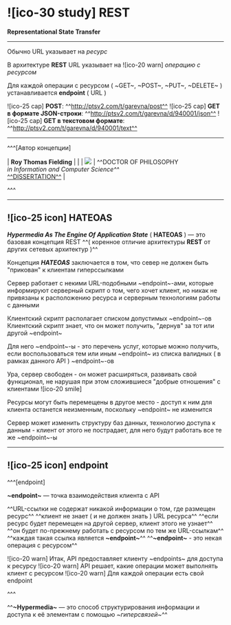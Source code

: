 # ![ico-30 study] REST

**Representational State Transfer**

__________________________________

Обычно URL указывает на _ресурс_

В архитектуре **REST** URL указывает на ![ico-20 warn] _операцию с ресурсом_

Для каждой операции с ресурсом ( ~GET~, ~POST~, ~PUT~, ~DELETE~ ) устанавливается **endpoint** ( URL )

![ico-25 cap] **POST**: ^^http://ptsv2.com/t/garevna/post^^
![ico-25 cap] **GET в формате JSON-строки**: ^^http://ptsv2.com/t/garevna/d/940001/json^^
![ico-25 cap] **GET в текстовом формате**: ^^http://ptsv2.com/t/garevna/d/940001/text^^

________________________________________

^^^[Автор&nbsp;концепции]

| **Roy Thomas Fielding** |  |
| ![](https://pbs.twimg.com/profile_images/2195030209/roy_fielding_sq.jpg) | ^^DOCTOR OF PHILOSOPHY<br/>_in Information and Computer Science^^_<br/>[^^DISSERTATION^^](https://www.ics.uci.edu/~fielding/pubs/dissertation/top.htm) |

^^^

______________________________

## ![ico-25 icon] HATEOAS

**_Hypermedia As The Engine Of Application State_** ( **HATEOAS** ) — это базовая концепция REST
^^( коренное отличие архитектуры **REST** от других сетевых архитектур )^^

Концепция **_HATEOAS_** заключается в том, что север не должен быть "прикован" к клиентам гиперссылками

Сервер работает с некими URL-подобными ~endpoint~-ами, которые информируют серверный скрипт о том, чего хочет клиент, но никак не привязаны к расположению ресурса и серверным технологиям работы с данными

Клиентский скрипт располагает списком допустимых ~endpoint~-ов
Клиентский скрипт знает, что он может получить, "дернув" за тот или другой ~endpoint~

Для него  ~endpoint~-ы - это перечень услуг, которые можно получить, если воспользоваться тем или иным ~endpoint~ из списка валидных ( в рамках данного API ) ~endpoint~-ов

Ура, сервер свободен - он может расширяться, развивать свой функционал, не нарушая при этом сложившиеся "добрые отношения" с клиентами ![ico-20 smile]

Ресурсы могут быть перемещены в другое место - доступ к ним для клиента останется неизменным, поскольку ~endpoint~ не изменится

Сервер может изменить структуру баз данных, технологию доступа к данным - клиент от этого не пострадает, для него будут работать все те же ~endpoint~-ы

_____________________________________

## ![ico-25 icon] endpoint

^^^[endpoint]

**~endpoint~** — точка взаимодействия клиента с API

^^URL-ссылки не содержат никакой информации о том, где размещен ресурс^^
^^клиент не знает ( и не должен знать ) URL ресурса^^
^^если ресурс будет перемещен на другой сервер, клиент этого не узнает^^
^^он будет по-прежнему работать с ресурсом по тем же URL-ссылкам^^
^^каждая такая ссылка является **~endpoint~**^^
^^**~endpoint~** - это некая операция с ресурсом^^

![ico-20 warn] Итак, API предоставляет клиенту  ~endpoints~  для доступа к ресурсу
![ico-20 warn] API решает, какие операции может выполнять клиент с ресурсом
![ico-20 warn] Для каждой операции есть свой endpoint

^^^

^^**~Hypermedia~** — это способ структурирования информации и доступа к её элементам с помощью _~гиперсвязей~_^^

